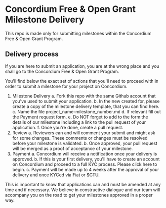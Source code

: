 # Concordium Free & Open Grant Milestone Delivery

This repo is made only for submitting milestones within the Concordium Free & Open Grant Program. 

## Delivery process
If you are here to submit an application, you are at the wrong place and you shall go to the Concordium Free & Open Grant Program.

You'll find below the exact set of actions that you'll need to proceed with in order to submit a milestone for your project on Concordium. 

1. Milestone Delivery
    a. Fork this repo with the same Github account that you've used to submit your application. 
    b. In the new created for, please create a copy of the milestone delivery template, that you can find here. 
    c. Name the file project_name-milestone_number.md
    d. If relevant fill out the Payment request form. 
    e. Do NOT forget to add to the form the details of our milestone including a link to the pull request of your application. 
    f. Once you're done, create a pull request. 
2. Review
    a. Reviewers can and will comment your submit and might ask for some changes. These comments or changes must be resolved before your milestone is validated. 
    b. Once approved, your pull request will be merged as a proof of acceptance of your milestone. 
3. Payment
    a. Concordium will receive a notification once your delivery is approved. 
    b. If this is your first delivery, you'll have to create an account on Concordium and proceed to a full KYC process. Please click here to begin. 
    c. Payment will be made up to 4 weeks after the approval of your delivery and once KYCed via Fiat or $GTU. 

This is important to know that applications can and must be amended at any time and if necessary. We believe in constructive dialogue and our team will accompany you on the road to get your milestones approved in a proper way. 
    
